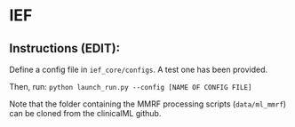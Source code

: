 # IEF 


## Instructions (EDIT): 

Define a config file in ```ief_core/configs```. A test one has been provided. 

Then, run: ```python launch_run.py --config [NAME OF CONFIG FILE]```

Note that the folder containing the MMRF processing scripts (```data/ml_mmrf```) can be cloned from the clinicalML github.
